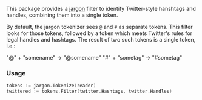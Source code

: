This package provides a [jargon](https://github.com/clipperhouse/jargon) filter to identify Twitter-style hanshtags and handles, combining them into a single token.

By default, the jargon tokenizer sees `@` and `#` as separate tokens. This filter looks for those tokens, followed by a token which meets Twitter's rules for legal handles and hashtags. The result of two such tokens is a single token, i.e.:

"@" + "somename" → "@somename"
"#" + "sometag" → "#sometag"

### Usage

```go
tokens := jargon.Tokenize(reader)
twittered := tokens.Filter(twitter.Hashtags, twitter.Handles)
```